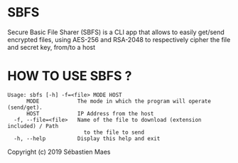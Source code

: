 # SBFS
Secure Basic File Sharer (SBFS) is a CLI app that allows to easily get/send encrypted files, using AES-256 and RSA-2048 to respectively cipher the file and secret key, from/to a host

# HOW TO USE SBFS ?
```shell script
Usage: sbfs [-h] -f=<file> MODE HOST
      MODE            The mode in which the program will operate (send/get).
      HOST            IP Address from the host
  -f, --file=<file>   Name of the file to download (extension included) / Path
                        to the file to send
  -h, --help          Display this help and exit
```
Copyright (c) 2019 Sébastien Maes
